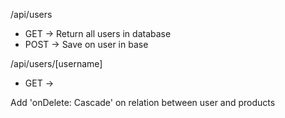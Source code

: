 /api/users
- GET -> Return all users in database
- POST -> Save on user in base

/api/users/[username]
- GET ->



Add 'onDelete: Cascade' on relation between user and products